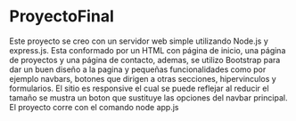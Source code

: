 # ProyectoFinal
Este proyecto se creo con un servidor web simple utilizando Node.js y express.js. Esta conformado por un HTML con página de inicio, una página de proyectos y una página de contacto, ademas, se utilizo Bootstrap para dar un buen diseño a la pagina y pequeñas funcionalidades como por ejemplo navbars, botones que dirigen a otras secciones, hipervinculos y formularios. El sitio es responsive el cual se puede reflejar al reducir el tamaño se mustra un boton que sustituye las opciones del navbar principal. El proyecto corre con el comando node app.js

